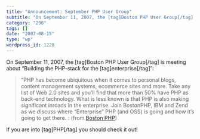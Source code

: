 ```yaml
---
title: "Announcement: September PHP User Group"
subtitle: "On September 11, 2007, the [tag]Boston PHP User Group[/tag] is meeting about “Building the PHP-stack..."
category: "298"
tags: []
date: "2007-08-15"
type: "wp"
wordpress_id: 1228
---
```

On September 11, 2007, the [tag]Boston PHP User Group[/tag] is meeting about “Building the PHP-stack for the [tag]enterprise[/tag]”:
> “PHP has become ubiquitous when it comes to personal blogs, content management systems, ecommerce sites and more. Take any list of Web 2.0 sites and you’ll find that more than 50% have PHP as back-end technology. What is less known is that PHP is also making significant inroads in the enterprise. Join BostonPHP, IBM and Zend as we discuss where “Enterprise” PHP (and OSS) is going and how it’s going to get there. : (from [Boston PHP](http://www.bostonphp.org/content/view/84/2/))

If you are into [tag]PHP[/tag] you should check it out!